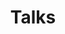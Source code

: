 ---
title: Talks
cms_exclude: false
type: landing

# View.
#   1 = List
#   2 = Compact
#   3 = Card
view: 2

# Optional header image (relative to `static/media/` folder).
header:
  caption: ''
  image: ''

sections:
  - block: collection
    content:
      title:  
      text: <br><br><br>
      filters:
        folders:
          - project
    design:
      view: article-grid
      fill_image: false
      columns: 3
      background:
        color: black
        image:
          # Add your image background to `assets/media/`.
          filename: banner/banner_slam.png
          filters:
            brightness: 1.0
          size: cover
          position: center
          parallax: false

  - block: collection
    id: section-1
    content:
      title: Talks & Conferences
      subtitle: Talks, Conferences, Competitions, Guest Lectures
      # Display content from the `content/post/` folder
      filters:
        folders:
          - collections_talks
      count: 100
      sort_by: 'Date'
      sort_ascending: false
    design:
      # Choose how many columns the section has. Valid values: '1' or '2'.
      columns: '2'
      # Choose your content listing view - here we use the `showcase` view
      view: compact

---